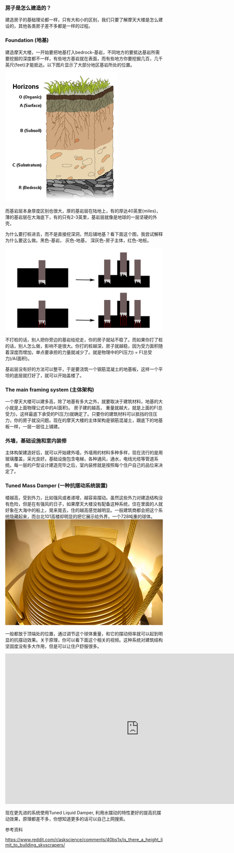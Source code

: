 ### 房子是怎么建造的？

建造房子的基础理论都一样，只有大和小的区别，我们只要了解摩天大楼是怎么建设的，其他各类房子差不多都是一样的过程。

### Foundation (地基)

建造摩天大楼，一开始要把地基打入bedrock-基岩，不同地方的要抵达基岩所需要挖掘的深度都不一样，有些地方基岩就在表面，而有些地方你要挖掘几百，几千英尺(feet)才能抵达。以下图片显示了大部分地区基岩所处的位置。

<img src="/assets/image/world/Horizons.gif" />

而基岩层本身厚度区别也很大，厚的基岩层在陆地上，有的厚达40英里(miles)，薄的基岩层在大海底下，有的只有2-3英里，基岩层就像是地球的一层坚硬的外壳，

为什么要打桩进去，而不是直接挖深洞，然后铺地基？看下面这个图，我尝试解释为什么要这么做。黑色-基岩， 灰色-地基， 深灰色-房子主体，红色-地桩。

<img src="/assets/image/world/why_beam.png" />

不打桩的话，别人把你旁边的基岩给挖走，你的房子就站不稳了。而如果你打了桩的话，别人怎么做，影响不是很大。你打的桩越深，房子就越稳，因为受力面积随着深度而增加，单点要承担的力量就减少了。就是物理中的P(压力) = F(总受力)/A(面积)。

基岩层没有好的方法可以整平，于是要浇筑一个钢筋混凝土的地基板，这样一个平坦的底层就打好了，就可以开始盖楼了。

### The main framing system (主体架构)

一个摩天大楼可以建多高，除了地基有多大之外，就要取决于建筑材料，地基的大小就是上面物理公式中的A(面积)。 房子建的越高， 重量就越大，就是上面的F(总受力)，这样最底下承受的P(压力)就确定了。只要你的建筑材料可以抵挡的住压力，你的房子就没问题。现在的摩天大楼的主体架构是钢筋混凝土，跟底下的地基板一样，一层一层往上铺建。

### 外墙，基础设施和室内装修

主体构架建造好后，就可以开始建外墙，外墙用的材料多种多样，现在流行的是用玻璃覆盖，采光良好。基础设施包含电梯，各种通风，通水，电线光缆等管道系统。每一层的户型设计建造完毕之后，室内装修就是按照每个住户自己的品位来决定了。

### Tuned Mass Damper (一种抗摆动系统装置)

楼越高，受到外力，比如强风或者递增，越容易摆动。虽然这些外力对建造结构没有危险，但是在有强风的日子，如果摩天大楼没有配备这种系统，住在里面的人就好象在大海中的船上，晃来晃去，住的越高感觉越明显。一般建筑商都会把这个系统隐藏起来，而台北101高楼却明显的把它展示给外界，一个728吨重的球体。
<img src="/assets/image/world/Tuned_mass_damper_-_Taipei_101.jpg" />

一般都放于顶端处的位置，通过调节这个球体重量，和它的摆动频率就可以起到明显的抗摆动效果。关于原理，你可以看下面这个相关的视频。这种系统对建筑结构坚固度没有多大作用，但是可以让住户舒服很多。

<iframe width="854" height="480" src="https://www.youtube.com/embed/f1U4SAgy60c" frameborder="0" allowfullscreen></iframe>

现在更先进的系统使用Tuned Liquid Damper, 利用水摆动的特性更好的提高抗摆动效果，原理都差不多，你想知道更多的话可以自己上网搜索。


参考资料

https://www.reddit.com/r/askscience/comments/40bs1x/is_there_a_height_limit_to_building_skyscrapers/